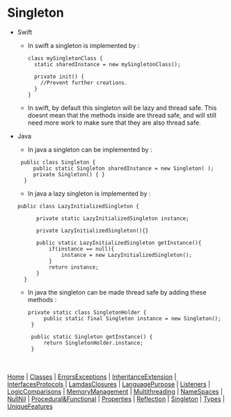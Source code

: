 # Singleton

* Swift 
  * In swift a singleton is implemented by : 
    ```
    class mySingletonClass {
      static sharedInstance = new mySingletonClass();
      
      private init() {
        //Prevent further creations. 
      }
    }
    ```
   * In swift, by default this singleton will be lazy and thread safe. This doesnt mean that the methods inside are thread safe, and will still need more work to make sure that they are also thread safe.
   
* Java
  * In java a singleton can be implemented by : 
  ```
   public class Singleton {
       public static Singleton sharedInstance = new Singleton( );
       private Singleton() { }
    }
  ```
  * In java a lazy singleton is implemented by : 
  ```
  public class LazyInitializedSingleton {

        private static LazyInitializedSingleton instance;

        private LazyInitializedSingleton(){}

        public static LazyInitializedSingleton getInstance(){
            if(instance == null){
                instance = new LazyInitializedSingleton();
            }
            return instance;
        }
    }
  ```
  * In java the singleton can be made thread safe by adding these methods : 
     ```
     private static class SingletonHolder { 
          public static final Singleton instance = new Singleton();
      }

      public static Singleton getInstance() {
          return SingletonHolder.instance;
      }
     ```
     
<br><br>
[Home](README.md) | [Classes](Classes.md) | [ErrorsExceptions](ErrorsExceptions.md) | [InheritanceExtension](InheritanceExtension.md) | [InterfacesProtocols](InterfacesProtocols.md) | [LamdasClosures](LamdasClosures.md) | [LanguagePurpose](LanguagePurpose.md) | [Listeners](Listeners.md) | [LogicComparisons](LogicComparisons.md) | [MemoryManagement](MemoryManagement.md) | [Multithreading](Multithreading.md) | [NameSpaces](NameSpaces.md) | [NullNil](NullNil.md) | [Procedural&Functional](Procedural&Functional.md) | [Properties](Properties.md) | [Reflection](Reflection.md) | [Singleton](Singleton.md) | [Types](Types.md) | [UniqueFeatures](UniqueFeatures.md)     
  
